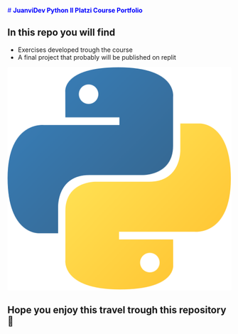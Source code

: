 <span style="color:blue"># **JuanviDev Python II Platzi Course Portfolio**</span>

## In this repo you will find

* Exercises developed trough the course
* A final project that probably will be published on replit

![Python](PythonLogo.svg)

## Hope you enjoy this travel trough this repository :blue_heart:
